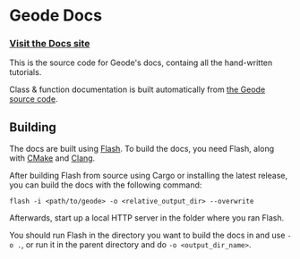 # Geode Docs

### [Visit the Docs site](https://docs.geode-sdk.org)

This is the source code for Geode's docs, containg all the hand-written tutorials.

Class & function documentation is built automatically from [the Geode source code](https://github.com/geode-sdk/geode).

## Building

The docs are built using [Flash](https://github.com/hjfod/flash). To build the docs, you need Flash, along with [CMake](https://cmake.org/install/) and [Clang](https://clang.llvm.org/).

After building Flash from source using Cargo or installing the latest release, you can build the docs with the following command:

```
flash -i <path/to/geode> -o <relative_output_dir> --overwrite
```

Afterwards, start up a local HTTP server in the folder where you ran Flash.

You should run Flash in the directory you want to build the docs in and use `-o .`, or run it in the parent directory and do `-o <output_dir_name>`.
